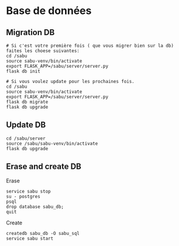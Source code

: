 # Base de données

## Migration DB
```
# Si c'est votre première fois ( que vous migrer bien sur la db) faites les choese suivantes:
cd /sabu
source sabu-venv/bin/activate
export FLASK_APP=/sabu/server/server.py
flask db init

# Si vous voulez update pour les prochaines fois.
cd /sabu
source sabu-venv/bin/activate
export FLASK_APP=/sabu/server/server.py
flask db migrate
flask db upgrade
```

## Update DB
```
cd /sabu/server
source /sabu/sabu-venv/bin/activate
flask db upgrade
```

## Erase and create DB
Erase
```
service sabu stop
su - postgres
psql
drop database sabu_db;
quit
```
Create
```
createdb sabu_db -O sabu_sql
service sabu start
```